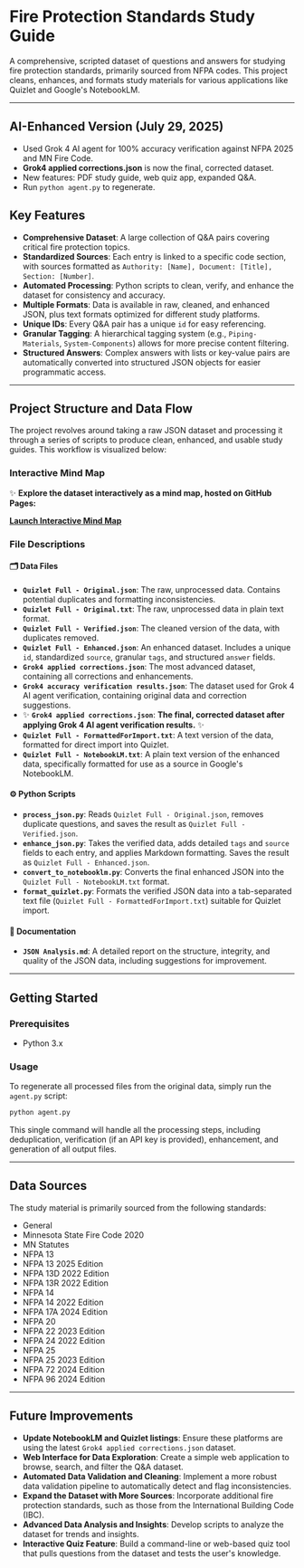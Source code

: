 # Fire Protection Standards Study Guide

A comprehensive, scripted dataset of questions and answers for studying fire protection standards, primarily sourced from NFPA codes. This project cleans, enhances, and formats study materials for various applications like Quizlet and Google's NotebookLM.

---

## AI-Enhanced Version (July 29, 2025)

- Used Grok 4 AI agent for 100% accuracy verification against NFPA 2025 and MN Fire Code.
- **Grok4 applied corrections.json** is now the final, corrected dataset.
- New features: PDF study guide, web quiz app, expanded Q&A.
- Run `python agent.py` to regenerate.

## Key Features

- **Comprehensive Dataset**: A large collection of Q&A pairs covering critical fire protection topics.
- **Standardized Sources**: Each entry is linked to a specific code section, with sources formatted as `Authority: [Name], Document: [Title], Section: [Number]`.
- **Automated Processing**: Python scripts to clean, verify, and enhance the dataset for consistency and accuracy.
- **Multiple Formats**: Data is available in raw, cleaned, and enhanced JSON, plus text formats optimized for different study platforms.
- **Unique IDs**: Every Q&A pair has a unique `id` for easy referencing.
- **Granular Tagging**: A hierarchical tagging system (e.g., `Piping-Materials`, `System-Components`) allows for more precise content filtering.
- **Structured Answers**: Complex answers with lists or key-value pairs are automatically converted into structured JSON objects for easier programmatic access.

---

## Project Structure and Data Flow

The project revolves around taking a raw JSON dataset and processing it through a series of scripts to produce clean, enhanced, and usable study guides. This workflow is visualized below:

### Interactive Mind Map

✨ **Explore the dataset interactively as a mind map, hosted on GitHub Pages:**

**[Launch Interactive Mind Map](https://CaseyJames669.github.io/MN_SprinklerFitters_Exam/docs/)**

### File Descriptions

#### 🗂️ Data Files

- **`Quizlet Full - Original.json`**: The raw, unprocessed data. Contains potential duplicates and formatting inconsistencies.
- **`Quizlet Full - Original.txt`**: The raw, unprocessed data in plain text format.
- **`Quizlet Full - Verified.json`**: The cleaned version of the data, with duplicates removed.
- **`Quizlet Full - Enhanced.json`**: An enhanced dataset. Includes a unique `id`, standardized `source`, granular `tags`, and structured `answer` fields.
- **`Grok4 applied corrections.json`**: The most advanced dataset, containing all corrections and enhancements.
- **`Grok4 accuracy verification results.json`**: The dataset used for Grok 4 AI agent verification, containing original data and correction suggestions.
- ✨ **`Grok4 applied corrections.json`**: **The final, corrected dataset after applying Grok 4 AI agent verification results.** ✨
- **`Quizlet Full - FormattedForImport.txt`**: A text version of the data, formatted for direct import into Quizlet.
- **`Quizlet Full - NotebookLM.txt`**: A plain text version of the enhanced data, specifically formatted for use as a source in Google's NotebookLM.

#### ⚙️ Python Scripts

- **`process_json.py`**: Reads `Quizlet Full - Original.json`, removes duplicate questions, and saves the result as `Quizlet Full - Verified.json`.
- **`enhance_json.py`**: Takes the verified data, adds detailed `tags` and `source` fields to each entry, and applies Markdown formatting. Saves the result as `Quizlet Full - Enhanced.json`.
- **`convert_to_notebooklm.py`**: Converts the final enhanced JSON into the `Quizlet Full - NotebookLM.txt` format.
- **`format_quizlet.py`**: Formats the verified JSON data into a tab-separated text file (`Quizlet Full - FormattedForImport.txt`) suitable for Quizlet import.

#### 📄 Documentation

- **`JSON Analysis.md`**: A detailed report on the structure, integrity, and quality of the JSON data, including suggestions for improvement.

---

## Getting Started

### Prerequisites

- Python 3.x

### Usage

To regenerate all processed files from the original data, simply run the `agent.py` script:

```bash
python agent.py
```

This single command will handle all the processing steps, including deduplication, verification (if an API key is provided), enhancement, and generation of all output files.

---

## Data Sources

The study material is primarily sourced from the following standards:

- General
- Minnesota State Fire Code 2020
- MN Statutes
- NFPA 13
- NFPA 13 2025 Edition
- NFPA 13D 2022 Edition
- NFPA 13R 2022 Edition
- NFPA 14
- NFPA 14 2022 Edition
- NFPA 17A 2024 Edition
- NFPA 20
- NFPA 22 2023 Edition
- NFPA 24 2022 Edition
- NFPA 25
- NFPA 25 2023 Edition
- NFPA 72 2024 Edition
- NFPA 96 2024 Edition

---

## Future Improvements

- **Update NotebookLM and Quizlet listings**: Ensure these platforms are using the latest `Grok4 applied corrections.json` dataset.
- **Web Interface for Data Exploration**: Create a simple web application to browse, search, and filter the Q&A dataset.
- **Automated Data Validation and Cleaning**: Implement a more robust data validation pipeline to automatically detect and flag inconsistencies.
- **Expand the Dataset with More Sources**: Incorporate additional fire protection standards, such as those from the International Building Code (IBC).
- **Advanced Data Analysis and Insights**: Develop scripts to analyze the dataset for trends and insights.
- **Interactive Quiz Feature**: Build a command-line or web-based quiz tool that pulls questions from the dataset and tests the user's knowledge.